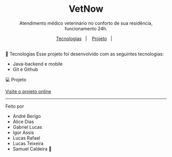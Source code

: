 <h1 align="center"> VetNow </h1>

<p align="center">
Atendimento médico veterinário no conforto de sua residência, funcionamento 24h. <br/>
</p>

<p align="center">
  <a href="#-tecnologias">Tecnologias</a>&nbsp;&nbsp;&nbsp;|&nbsp;&nbsp;&nbsp;
  <a href="#-projeto">Projeto</a>&nbsp;&nbsp;&nbsp;|&nbsp;&nbsp;&nbsp;
</p>
<br>
🚀 Tecnologias
Esse projeto foi desenvolvido com as seguintes tecnologias:

- Java-backend e mobile
- Git e Github

💻 Projeto

[Visite o projeto online]()

---

Feito por 
- André Berigo
- Alice Dias
- Gabriel Lucas
- Igor Assis
- Lucas Rafael
- Lucas Teixeira
- Samuel Caldeira
👋
